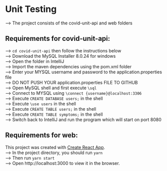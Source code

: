 # Unit Testing

--> The project consists of the covid-unit-api and web folders<br />

## Requirements for covid-unit-api:
--> `cd covid-unit-api` then follow the instructions below<br />
--> Download the MySQL Installer 8.0.24 for windows<br/>
--> Open the folder in IntelliJ<br />
--> Import the maven dependencies using the pom.xml folder<br/>
--> Enter your MYSQL username and password to the application.properties file<br/>
--> DO NOT PUSH YOUR application.properties FILE TO GITHUB<br/>
--> Open MySQL shell and first execute `\sql`<br/>
--> Connect to MYSQL using `\connect {username}@localhost:3306`<br />
--> Execute `CREATE DATABASE users;` in the shell<br />
--> Execute `\use users` in the shell<br />
--> Execute `CREATE TABLE users;` in the shell<br />
--> Execute `CREATE TABLE symptoms;` in the shell<br />
--> Switch back to IntelliJ and run the program which will start on port 8080<br/>

## Requirements for web:
This project was created with [Create React App](https://github.com/facebook/create-react-app).<br />
--> In the project directory, you should run `yarn`<br />
--> Then run `yarn start`<br />
--> Open http://localhost:3000 to view it in the browser.<br />
